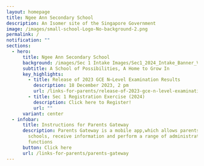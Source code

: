 ```yaml
---
layout: homepage
title: Ngee Ann Secondary School
description: An Isomer site of the Singapore Government
image: /images/small-school-Logo-No-background-2.png
permalink: /
notification: ""
sections:
  - hero:
      title: Ngee Ann Secondary School
      background: /images/Sec 1 Intake Images/Sec1_2024_Intake_Banner_V2.png
      subtitle: A School of Possibilities, A Home to Grow In
      key_highlights:
        - title: Release of 2023 GCE N–Level Examination Results
          description: 18 December 2023, 2 pm
          url: /links-for-parents/release-of-2023-gce-n-level-examination-results/
        - title: Sec 1 Registration Exercise (2024)
          description: Click here to Register!
          url: ""
      variant: center
  - infobar:
      title: Instructions for Parents Gateway
      description: Parents Gateway is a mobile app,which allows parents to engage with
        schools, receive information and perform a range of administrative
        functions
      button: Click here
      url: /links-for-parents/parents-gateway
---
```

